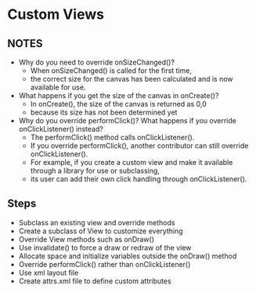 # Custom Views

## NOTES

- Why do you need to override onSizeChanged()?
  - When onSizeChanged() is called for the first time, 
  - the correct size for the canvas has been calculated and is now available for use.
- What happens if you get the size of the canvas in onCreate()?
  - In onCreate(), the size of the canvas is returned as 0,0 
  - because its size has not been determined yet
- Why do you override performClick()? What happens if you override onClickListener() instead?
  - The performClick() method calls onClickListener(). 
  - If you override performClick(), another contributor can still override onClickListener(). 
  - For example, if you create a custom view and make it available through a library for use or subclassing, 
  - its user can add their own click handling through onClickListener().

## Steps

- Subclass an existing view and override methods
- Create a subclass of View to customize everything
- Override View methods such as onDraw()
- Use invalidate() to force a draw or redraw of the view
- Allocate space and initialize variables outside the onDraw() method
- Override performClick() rather than onClickListener()
- Use xml layout file
- Create attrs.xml file to define custom attributes

